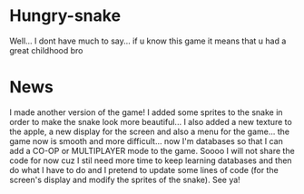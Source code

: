 # Hungry-snake
Well... I dont have much to say... if u know this game it means that u had a great childhood bro

# News
I made another version of the game! I added some sprites to the snake in order to make the snake look more beautiful... I also added a new texture to the apple, a new display for the screen and also a menu for the game... the game now is smooth and more difficult... now I'm databases so that I can add a CO-OP or MULTIPLAYER mode to the game. Soooo I will not share the code for now cuz I stil need more time to keep learning databases and then do what I have to do and I pretend to update some lines of code (for the screen's display and modify the sprites of the snake). See ya!
